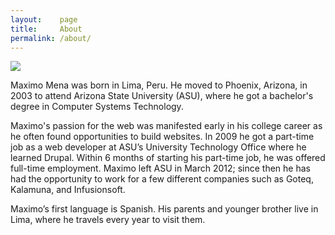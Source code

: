 ```yaml
---
layout:    page
title:     About
permalink: /about/
---
```


![](https://lh6.googleusercontent.com/-hdjGX2cSrew/VMFfEoyMY7I/AAAAAAAAAbw/qX64W2eapdM/w899-h506-no/hi.jpeg)

Maximo Mena was born in Lima, Peru. He moved to Phoenix, Arizona, in 2003 to attend Arizona State University (ASU), where he got a bachelor's degree in Computer Systems Technology.

Maximo's passion for the web was manifested early in his college career as he often found opportunities to build websites. In 2009 he got a part-time job as a web developer at ASU’s University Technology Office where he learned Drupal. Within 6 months of starting his part-time job, he was offered full-time employment. Maximo left ASU in March 2012; since then he has had the opportunity to work for a few different companies such as Goteq, Kalamuna, and Infusionsoft.

Maximo’s first language is Spanish. His parents and younger brother live in Lima, where he travels every year to visit them.
